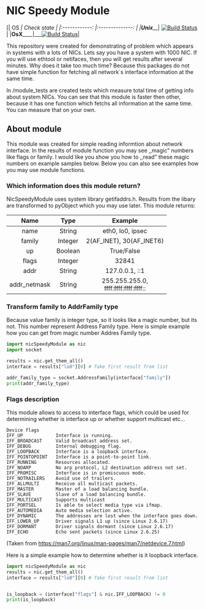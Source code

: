 # NIC Speedy Module


[|     OS     	_|   Check state  	|
|:------------:	|:--------------:	|
|____Unix_______|  [![Build Status](https://www.travis-ci.com/LukasMazl/NicSpeedyModule.svg?branch=master)](https://www.travis-ci.com/LukasMazl/NicSpeedyModule) |
|____OsX________|___[![Build Status](https://www.travis-ci.com/LukasMazl/NicSpeedyModule.svg?branch=master)](https://www.travis-ci.com/LukasMazl/NicSpeedyModule)|

This repository were created for demonstrating of problem which appears in systems
with a lots of NICs. Lets say you have a system with 1000 NIC. If you will use ethtool or netifaces,
then you will get results after several minutes. Why does it take too much time? Because this packages
do not have simple function for fetching all network`s interface information at the same time.

In /module_tests are created tests which measure total time of getting info about
system NICs. You can see that this module is faster then other, because it has one function which fetchs all information at the same time. You can measure that on your own.

## About module
This module was created for simple reading informtion about network interface. In the results of module function you may see ,,magic" numbers like flags or family.
I would like you show you how to ,,read" these magic numbers on example samples below. Below you can also see examples how you may use module functions.

### Which information does this module return?
NicSpeedyModule uses system library getifaddrs.h. Results from the libary are transformed to pyObject which you may use later. This module returns:

|     Name     	|   Type  	|                 Example                 	|
|:------------:	|:-------:	|:---------------------------------------:	|
|     name     	|  String 	|             eth0, lo0, ipsec            	|
|    family    	| Integer 	|         2(AF_INET), 30(AF_INET6)        	|
|      up      	| Boolean 	|                True/False               	|
|     flags    	| Integer 	|                  32841                  	|
|     addr     	|  String 	|              127.0.0.1, ::1             	|
| addr_netmask 	|  String 	| 255.255.255.0,<br>ffff:ffff:ffff:ffff:: 	|

 
### Transform family to AddrFamily type
Because value family is integer type, so it looks like a magic number, but its not. This number represent Address Family type.
Here is simple example how you can get from magic number Addres Family type.

```python
import nicSpeedyModule as nic
import socket

results = nic.get_them_all()
interface = results["lo0"][0] # Take first result from list

addr_family_type = socket.AddressFamily(interface["family"])
print(addr_family_type)
```



### Flags description
This module allows to access to interface flags, which could be used for determining whether is interface up or whether support multicast etc...
    
    Device flags
    IFF_UP            Interface is running.
    IFF_BROADCAST     Valid broadcast address set.
    IFF_DEBUG         Internal debugging flag.
    IFF_LOOPBACK      Interface is a loopback interface.
    IFF_POINTOPOINT   Interface is a point-to-point link.
    IFF_RUNNING       Resources allocated.
    IFF_NOARP         No arp protocol, L2 destination address not set.
    IFF_PROMISC       Interface is in promiscuous mode.
    IFF_NOTRAILERS    Avoid use of trailers.
    IFF_ALLMULTI      Receive all multicast packets.
    IFF_MASTER        Master of a load balancing bundle.
    IFF_SLAVE         Slave of a load balancing bundle.
    IFF_MULTICAST     Supports multicast
    IFF_PORTSEL       Is able to select media type via ifmap.
    IFF_AUTOMEDIA     Auto media selection active.
    IFF_DYNAMIC       The addresses are lost when the interface goes down.
    IFF_LOWER_UP      Driver signals L1 up (since Linux 2.6.17)
    IFF_DORMANT       Driver signals dormant (since Linux 2.6.17)
    IFF_ECHO          Echo sent packets (since Linux 2.6.25)

(Taken from https://man7.org/linux/man-pages/man7/netdevice.7.html)

Here is a simple example how to determine whether is it loopback interface.

```python
import nicSpeedyModule as nic
results = nic.get_them_all()
interface = results["lo0"][0] # Take first result from list


is_loopback = (interface["flags"] & nic.IFF_LOOPBACK) != 0
print(is_loopback)
```



